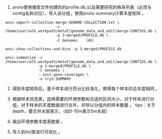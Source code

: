 1. anvio使用搜库文件创建的的profile.db,以及需要研究的株系列表（必须与contig名称对应），导入该分组，使用anvio-summary计算丰度矩阵 。
``` ｛bash｝
anvi-import-collection merge-GENOME-COLLECTION.txt \
                       -c /home/user/wlh_workpath/metaT/genome_data_and_edit/merge-CONTIGS.db \
                       -p 3-merged/PROFILE.db \
                       -C Genomes   （4h）

anvi-show-collections-and-bins -p 3-merged/PROFILE.db

anvi-summarize -c /home/user/wlh_workpath/metaT/genome_data_and_edit/merge-CONTIGS.db \
               -p 3-merged/PROFILE.db \
               -C Genomes \
               --init-gene-coverages \
               -o try3-SUMMARY
```
>
2. 得到丰度矩阵后，基于样本进行百分比标准化，使得每个样本的总丰度相同 。
>
3. 根据样本信息表，选择需要的环境参数和合适的区间大小，对于样本进行分组，对于样本的丰度数据进行合并，并除以分组内的样本数量 。
	tips：关于depth，要合并水层表示，（如0-10m表示5m水层）
>
4. 输出环境参数丰度表数据 。
>
5. 导入到itol里进行可视化 。